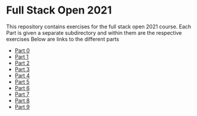 # Full Stack Open 2021

This repository contains exercises for the full stack open 2021 course.
Each Part is given a separate subdirectory and within them are the respective exercises
Below are links to the different parts
* [Part 0](./part-0)
* [Part 1](./part-1)
* [Part 2](./part-2)
* [Part 3](./part-3)
* [Part 4](./part-4)
* [Part 5](./part-5)
* [Part 6](./part-6)
* [Part 7](./part-7)
* [Part 8](./part-8)
* [Part 9](./part-9)
